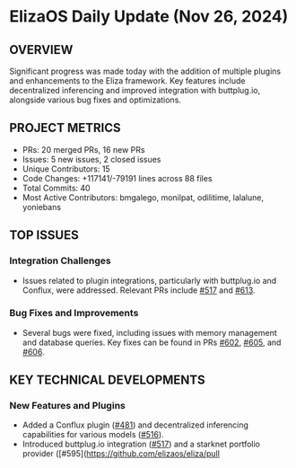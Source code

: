 # ElizaOS Daily Update (Nov 26, 2024)

## OVERVIEW 
Significant progress was made today with the addition of multiple plugins and enhancements to the Eliza framework. Key features include decentralized inferencing and improved integration with buttplug.io, alongside various bug fixes and optimizations.

## PROJECT METRICS
- PRs: 20 merged PRs, 16 new PRs
- Issues: 5 new issues, 2 closed issues
- Unique Contributors: 15
- Code Changes: +117141/-79191 lines across 88 files
- Total Commits: 40
- Most Active Contributors: bmgalego, monilpat, odilitime, lalalune, yoniebans

## TOP ISSUES
### Integration Challenges
- Issues related to plugin integrations, particularly with buttplug.io and Conflux, were addressed. Relevant PRs include [#517](https://github.com/elizaos/eliza/pull/517) and [#613](https://github.com/elizaos/eliza/pull/613).

### Bug Fixes and Improvements
- Several bugs were fixed, including issues with memory management and database queries. Key fixes can be found in PRs [#602](https://github.com/elizaos/eliza/pull/602), [#605](https://github.com/elizaos/eliza/pull/605), and [#606](https://github.com/elizaos/eliza/pull/606).

## KEY TECHNICAL DEVELOPMENTS
### New Features and Plugins
- Added a Conflux plugin ([#481](https://github.com/elizaos/eliza/pull/481)) and decentralized inferencing capabilities for various models ([#516](https://github.com/elizaos/eliza/pull/516)).
- Introduced buttplug.io integration ([#517](https://github.com/elizaos/eliza/pull/517)) and a starknet portfolio provider ([#595](https://github.com/elizaos/eliza/pull